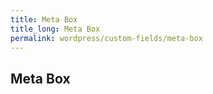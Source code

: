 ```yaml
---
title: Meta Box
title_long: Meta Box
permalink: wordpress/custom-fields/meta-box
---
```


## Meta Box

